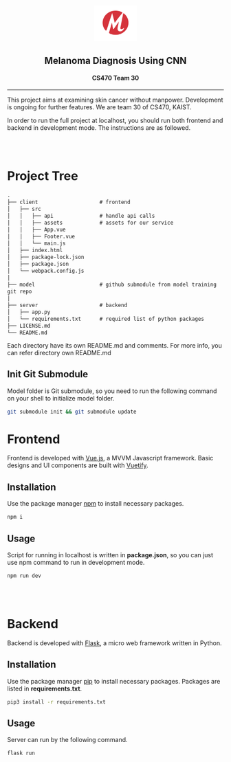 <p align="center"><img width="100" src="./client/src/assets/logo.png"></p>

<h2 align="center">Melanoma Diagnosis Using CNN</h2>
<h4 align="center">CS470 Team 30</h4>

---

This project aims at examining skin cancer without manpower. Development is ongoing for further features. We are team 30 of CS470, KAIST.

In order to run the full project at localhost, you should run both frontend and backend in development mode. The instructions are as followed.

<br></br>

# Project Tree
```
.
├── client                    # frontend
│   ├── src
│   │   ├── api               # handle api calls
│   │   ├── assets            # assets for our service
│   │   ├── App.vue
│   │   ├── Footer.vue
│   │   └── main.js
│   ├── index.html
│   ├── package-lock.json
│   ├── package.json
│   └── webpack.config.js
│
├── model                     # github submodule from model training git repo
│
├── server                    # backend
│   ├── app.py
│   └── requirements.txt      # required list of python packages
├── LICENSE.md
└── README.md
```
Each directory have its own README.md and comments. For more info, you can refer directory own README.md
## Init Git Submodule
Model folder is Git submodule, so you need to run the following command on your shell to initialize model folder.
```bash
git submodule init && git submodule update
```
# Frontend

Frontend is developed with [Vue.js](https://vuejs.org/), a MVVM Javascript framework. Basic designs and UI components are built with [Vuetify](https://vuetifyjs.com/). 
## Installation

Use the package manager [npm](https://www.npmjs.com/) to install necessary packages.
```bash
npm i
```

## Usage

Script for running in localhost is written in **package.json**, so you can just use npm command to run in development mode.
```bash
npm run dev
```

<br></br>

# Backend
Backend is developed with [Flask](https://flask.palletsprojects.com/en/1.1.x/), a micro web framework written in Python.
## Installation

Use the package manager [pip](https://pip.pypa.io/en/stable/) to install necessary packages. Packages are listed in **requirements.txt**.
```bash
pip3 install -r requirements.txt
```

## Usage

Server can run by the following command.
```bash
flask run
```
